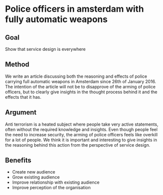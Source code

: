 # Police officers in amsterdam with fully automatic weapons

## Goal
Show that service design is everywhere

## Method

We write an article discussing both the reasoning and effects of police carrying full automatic weapons in Amsterdam since 26th of January 2016. The intention of the article will not be to disapprove of the arming of police officers, but to clearly give insights in the thought process behind it and the effects that it has.

## Argument

Anti terrorism is a heated subject where people take very active statements, often without the required knowledge and insights. Even though people feel the need to increase security, the arming of police officers feels like overkill for a lot of people. We think it is important and interesting to give insights in the reasoning behind this action from the perspective of service design.

## Benefits

* Create new audience
* Grow existing audience
* Improve relationship with existing audience
* Improve perception of the organisation
